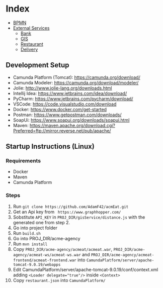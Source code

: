 # Index

- [BPMN](bpmn.md)
- [External Services](external-services.md)
  - [Bank](external-services.md#bank)
  - [GIS](external-services.md#gis)
  - [Restaurant](external-services.md#restaurant)
  - [Delivery](external-services.md#delivery)  
<!--
 - [ACMEat agency](acmeat-agency.md)
  - [Web services](acmeat-agency.md#web-services)
  - [BPMS](acmeat-agency.md#bpms)
  - [Frontend](acmeat-agency.md#frontend)
- [Clients](clients.md)
  - [User](clients.md#user)
  - [Restaurant](clients.md#restaurant)
-->
## Development Setup

- Camunda Platform (Tomcat): https://camunda.org/download/
- Camunda Modeler: https://camunda.org/download/modeler/
- Jolie: http://www.jolie-lang.org/downloads.html
- Intellij Idea: https://www.jetbrains.com/idea/download/
- PyCharm: https://www.jetbrains.com/pycharm/download/
- VSCode: https://code.visualstudio.com/download
- Docker: https://www.docker.com/get-started
- Postman: https://www.getpostman.com/downloads/
- SoapUi: https://www.soapui.org/downloads/soapui.html
- Maven: https://maven.apache.org/download.cgi?Preferred=ftp://mirror.reverse.net/pub/apache/

## Startup Instructions (Linux)

### Requirements
- Docker
- Maven
- Camunda Platform

### Steps
1. Run `git clone https://github.com/AdamF42/acmEat.git`
2. Get an Api key from ` https://www.graphhopper.com/`
3. Sobstitute `API_KEY` in  `PROJ_DIR/gisService/distance.js` with the generated one from step 2.
4. Go into project folder
5. Run `build.sh` 
6. Go into PROJ_DIR/acme-agency
7. Run `mvn install`
8. Copy `PROJ_DIR/acme-agency/acmeat/acmeat.war`, `PROJ_DIR/acme-agency/acmeat-ws/acmeat-ws.war` and `PROJ_DIR/acme-agency/acmeat-frontend/acmeat-frontend.war` into `CamundaPlatform/server/apache-tomcat-9.0.19/webapps`  
9. Edit CamundaPlatform/server/apache-tomcat-9.0.19/conf/context.xml adding  `<Loader delegate="true"/>` inside `<Context>` 
10. Copy `restaurant.json` into `CamundaPlatform/`